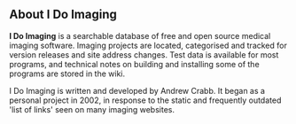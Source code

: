 ## About I Do Imaging

**I Do Imaging** is a searchable database of free and open source medical imaging software.  Imaging projects are located, categorised and tracked for version releases and site address changes.  Test data is available for most programs, and technical notes on building and installing some of the programs are stored in the wiki.

I Do Imaging is written and developed by Andrew Crabb.  It began as a personal project in 2002, in response to the static and frequently outdated 'list of links' seen on many imaging websites.  

